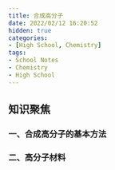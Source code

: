 ```yaml
---
title: 合成高分子
date: 2022/02/12 16:20:52
hidden: true
categories:
- [High School, Chemistry]
tags:
- School Notes
- Chemistry
- High School
---
```


## 知识聚焦

### 一、合成高分子的基本方法

### 二、高分子材料
